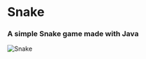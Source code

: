 # Snake

### A simple Snake game made with Java
![Snake](https://github.com/jgbattung/Snake/assets/100396329/74d52ee4-8f94-48d1-b774-449f07648056)
